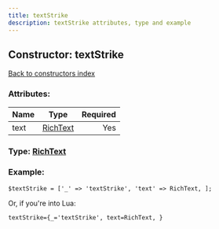 ```yaml
---
title: textStrike
description: textStrike attributes, type and example
---
```

## Constructor: textStrike  
[Back to constructors index](index.md)



### Attributes:

| Name     |    Type       | Required |
|----------|:-------------:|---------:|
|text|[RichText](../types/RichText.md) | Yes|



### Type: [RichText](../types/RichText.md)


### Example:

```
$textStrike = ['_' => 'textStrike', 'text' => RichText, ];
```  

Or, if you're into Lua:  


```
textStrike={_='textStrike', text=RichText, }

```


